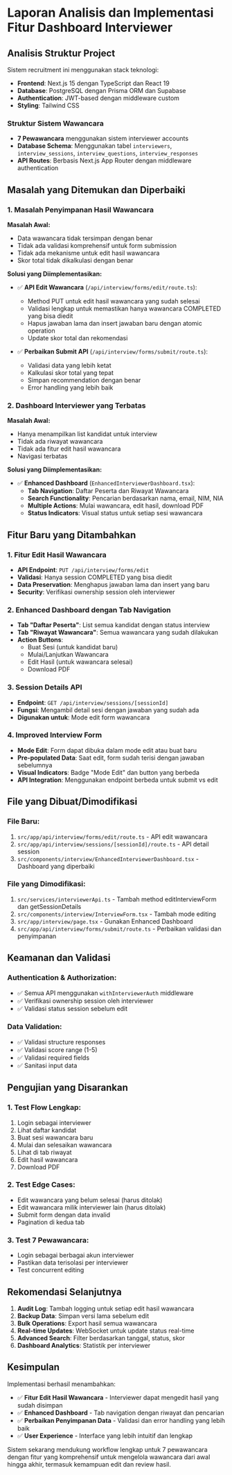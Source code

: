 # Laporan Analisis dan Implementasi Fitur Dashboard Interviewer

## Analisis Struktur Project

Sistem recruitment ini menggunakan stack teknologi:

- **Frontend**: Next.js 15 dengan TypeScript dan React 19
- **Database**: PostgreSQL dengan Prisma ORM dan Supabase
- **Authentication**: JWT-based dengan middleware custom
- **Styling**: Tailwind CSS

### Struktur Sistem Wawancara

- **7 Pewawancara** menggunakan sistem interviewer accounts
- **Database Schema**: Menggunakan tabel `interviewers`, `interview_sessions`, `interview_questions`, `interview_responses`
- **API Routes**: Berbasis Next.js App Router dengan middleware authentication

## Masalah yang Ditemukan dan Diperbaiki

### 1. Masalah Penyimpanan Hasil Wawancara

**Masalah Awal:**

- Data wawancara tidak tersimpan dengan benar
- Tidak ada validasi komprehensif untuk form submission
- Tidak ada mekanisme untuk edit hasil wawancara
- Skor total tidak dikalkulasi dengan benar

**Solusi yang Diimplementasikan:**

- ✅ **API Edit Wawancara** (`/api/interview/forms/edit/route.ts`):

  - Method PUT untuk edit hasil wawancara yang sudah selesai
  - Validasi lengkap untuk memastikan hanya wawancara COMPLETED yang bisa diedit
  - Hapus jawaban lama dan insert jawaban baru dengan atomic operation
  - Update skor total dan rekomendasi

- ✅ **Perbaikan Submit API** (`/api/interview/forms/submit/route.ts`):
  - Validasi data yang lebih ketat
  - Kalkulasi skor total yang tepat
  - Simpan recommendation dengan benar
  - Error handling yang lebih baik

### 2. Dashboard Interviewer yang Terbatas

**Masalah Awal:**

- Hanya menampilkan list kandidat untuk interview
- Tidak ada riwayat wawancara
- Tidak ada fitur edit hasil wawancara
- Navigasi terbatas

**Solusi yang Diimplementasikan:**

- ✅ **Enhanced Dashboard** (`EnhancedInterviewerDashboard.tsx`):
  - **Tab Navigation**: Daftar Peserta dan Riwayat Wawancara
  - **Search Functionality**: Pencarian berdasarkan nama, email, NIM, NIA
  - **Multiple Actions**: Mulai wawancara, edit hasil, download PDF
  - **Status Indicators**: Visual status untuk setiap sesi wawancara

## Fitur Baru yang Ditambahkan

### 1. Fitur Edit Hasil Wawancara

- **API Endpoint**: `PUT /api/interview/forms/edit`
- **Validasi**: Hanya session COMPLETED yang bisa diedit
- **Data Preservation**: Menghapus jawaban lama dan insert yang baru
- **Security**: Verifikasi ownership session oleh interviewer

### 2. Enhanced Dashboard dengan Tab Navigation

- **Tab "Daftar Peserta"**: List semua kandidat dengan status interview
- **Tab "Riwayat Wawancara"**: Semua wawancara yang sudah dilakukan
- **Action Buttons**:
  - Buat Sesi (untuk kandidat baru)
  - Mulai/Lanjutkan Wawancara
  - Edit Hasil (untuk wawancara selesai)
  - Download PDF

### 3. Session Details API

- **Endpoint**: `GET /api/interview/sessions/[sessionId]`
- **Fungsi**: Mengambil detail sesi dengan jawaban yang sudah ada
- **Digunakan untuk**: Mode edit form wawancara

### 4. Improved Interview Form

- **Mode Edit**: Form dapat dibuka dalam mode edit atau buat baru
- **Pre-populated Data**: Saat edit, form sudah terisi dengan jawaban sebelumnya
- **Visual Indicators**: Badge "Mode Edit" dan button yang berbeda
- **API Integration**: Menggunakan endpoint berbeda untuk submit vs edit

## File yang Dibuat/Dimodifikasi

### File Baru:

1. `src/app/api/interview/forms/edit/route.ts` - API edit wawancara
2. `src/app/api/interview/sessions/[sessionId]/route.ts` - API detail session
3. `src/components/interview/EnhancedInterviewerDashboard.tsx` - Dashboard yang diperbaiki

### File yang Dimodifikasi:

1. `src/services/interviewerApi.ts` - Tambah method editInterviewForm dan getSessionDetails
2. `src/components/interview/InterviewForm.tsx` - Tambah mode editing
3. `src/app/interview/page.tsx` - Gunakan Enhanced Dashboard
4. `src/app/api/interview/forms/submit/route.ts` - Perbaikan validasi dan penyimpanan

## Keamanan dan Validasi

### Authentication & Authorization:

- ✅ Semua API menggunakan `withInterviewerAuth` middleware
- ✅ Verifikasi ownership session oleh interviewer
- ✅ Validasi status session sebelum edit

### Data Validation:

- ✅ Validasi structure responses
- ✅ Validasi score range (1-5)
- ✅ Validasi required fields
- ✅ Sanitasi input data

## Pengujian yang Disarankan

### 1. Test Flow Lengkap:

1. Login sebagai interviewer
2. Lihat daftar kandidat
3. Buat sesi wawancara baru
4. Mulai dan selesaikan wawancara
5. Lihat di tab riwayat
6. Edit hasil wawancara
7. Download PDF

### 2. Test Edge Cases:

- Edit wawancara yang belum selesai (harus ditolak)
- Edit wawancara milik interviewer lain (harus ditolak)
- Submit form dengan data invalid
- Pagination di kedua tab

### 3. Test 7 Pewawancara:

- Login sebagai berbagai akun interviewer
- Pastikan data terisolasi per interviewer
- Test concurrent editing

## Rekomendasi Selanjutnya

1. **Audit Log**: Tambah logging untuk setiap edit hasil wawancara
2. **Backup Data**: Simpan versi lama sebelum edit
3. **Bulk Operations**: Export hasil semua wawancara
4. **Real-time Updates**: WebSocket untuk update status real-time
5. **Advanced Search**: Filter berdasarkan tanggal, status, skor
6. **Dashboard Analytics**: Statistik per interviewer

## Kesimpulan

Implementasi berhasil menambahkan:

- ✅ **Fitur Edit Hasil Wawancara** - Interviewer dapat mengedit hasil yang sudah disimpan
- ✅ **Enhanced Dashboard** - Tab navigation dengan riwayat dan pencarian
- ✅ **Perbaikan Penyimpanan Data** - Validasi dan error handling yang lebih baik
- ✅ **User Experience** - Interface yang lebih intuitif dan lengkap

Sistem sekarang mendukung workflow lengkap untuk 7 pewawancara dengan fitur yang komprehensif untuk mengelola wawancara dari awal hingga akhir, termasuk kemampuan edit dan review hasil.
